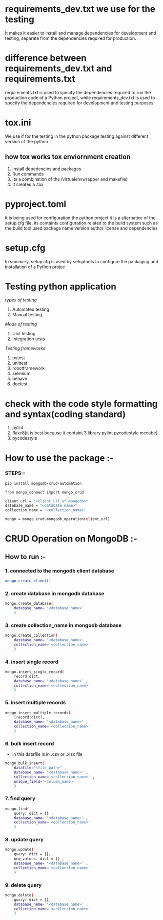 # requirements_dev.txt we use for the testing
It makes it easier to install and manage dependencies for development and testing, separate from the dependencies required for production.

# difference between requirements_dev.txt and requirements.txt

requirements.txt is used to specify the dependencies required to run the production code of a Python project, while requirements_dev.txt is used to specify the dependencies required for development and testing purposes.

# tox.ini
We use if for the testing in the python package testing against different version of the python 

## how tox works tox enviornment creation
1. Install depedencies and packages 
2. Run commands
3. Its a combination of the (virtualenvwrapper and makefile)
4. It creates a .tox


# pyproject.toml
it is being used for configuration the python project it is a alternative of the setup.cfg file. its containts configuration related to the build system
such as the build tool used package name version author license and dependencies

# setup.cfg
In summary, setup.cfg is used by setuptools to configure the packaging and installation of a Python projec

# Testing python application
*types of testing*
1. Automated testing 
2. Manual testing

*Mode of testing*
1. Unit testing
2. Integration tests

*Testing frameworks*

1. pytest
2. unittest
3. robotframework
4. selenium
5. behave
6. doctest

# check with the code style formatting and syntax(coding standard)

1. pylint
2. flake8(it is best because it containt 3 library pylint pycodestyle mccabe)
3. pycodestyle


# How to use the package :-

### STEPS:-

```bash
pip install mongodb-crud-automation
```

```bash
from mongo_connect import mongo_crud
```

```bash
client_url = "<client_url_of_mongodb>"
database_name = "<database name>"
collection_name = "<collection_name>"
``` 

```bash
mongo = mongo_crud.mongodb_operation(client_url)
```

# CRUD Operation on MongoDB :-

## How to run :-

### 1. connected to the mongodb client database 
```bash
mongo.create_client()
```

### 2. create database in mongodb database 
```bash
mongo.create_database(
    database_name= '<database_name>'
    )
```

### 3. create collection_name in mongodb database 
```bash
mongo.create_collection(
    database_name= '<database_name>' ,
    collection_name='<collection_name>'
    )
```

### 4. insert single record 
```bash
mongo.insert_single_record( 
    record:dict, 
    database_name= '<database_name>' ,
    collection_name='<collection_name>'
    )
```

### 5. insert multiple records
```bash
mongo.insert_multiple_records(
    [record:dict], 
    database_name= '<database_name>' ,
    collection_name='<collection_name>'
    )
```

### 6. bulk insert record 
- in this datafile is in .csv or .xlsx file 
```bash
mongo.bulk_insert(
    datafile="<file_path>" , 
    database_name= '<database_name>' , 
    collection_name='<collection_name>' ,
    unique_field='<column_name>'
    )
```

### 7. find query  
```bash
mongo.find(
    query: dict = {} , 
    database_name= '<database_name>' , 
    collection_name='<collection_name>'
    )
```

### 8. update query
```bash
mongo.update(
    query: dict = {}, 
    new_values: dict = {} , 
    database_name= '<database_name>' , 
    collection_name='<collection_name>'
    )
```

### 9. delete query
```bash
mongo.delete(
    query: dict = {},
    database_name= '<database_name>' , 
    collection_name='<collection_name>'
    )
```